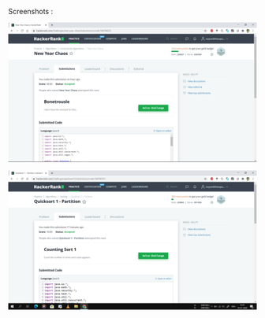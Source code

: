 Screenshots : 

![New Year Chaos](https://github.com/NayanBhiwapurkar/HackerrankMockCodes/blob/master/14_July_2020/New%20Year%20Chaos.png)

![Quick Sort 1 - Partition](https://github.com/NayanBhiwapurkar/HackerrankMockCodes/blob/master/14_July_2020/QuickSort1.png)
